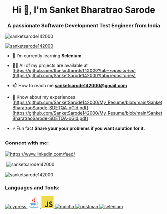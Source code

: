 <h1 align="center">Hi 👋, I'm Sanket Bharatrao Sarode</h1>
<h3 align="center">A passionate Software Development Test Engineer from India</h3>


<p align="left"> <img src="https://komarev.com/ghpvc/?username=sanketsarode142000&label=Profile%20views&color=0e75b6&style=flat" alt="sanketsarode142000" /> </p>

<p align="left"> <a href="https://github.com/ryo-ma/github-profile-trophy"><img src="https://github-profile-trophy.vercel.app/?username=sanketsarode142000" alt="sanketsarode142000" /></a> </p>

- 🌱 I’m currently learning **Selenium**

- 👨‍💻 All of my projects are available at [https://github.com/SanketSarode142000?tab=repositories](https://github.com/SanketSarode142000?tab=repositories)

- 📫 How to reach me **sanketsarode142000@gmail.com**

- 📄 Know about my experiences [https://github.com/SanketSarode142000/My_Resume/blob/main/SanketBharatraoSarode-SDETQA-oGld.pdf](https://github.com/SanketSarode142000/My_Resume/blob/main/SanketBharatraoSarode-SDETQA-oGld.pdf)

- ⚡ Fun fact **Share your your problems if you want solution for it.**

<h3 align="left">Connect with me:</h3>
<p align="left">
<a href="https://linkedin.com/in/https://www.linkedin.com/feed/" target="blank"><img align="center" src="https://raw.githubusercontent.com/rahuldkjain/github-profile-readme-generator/master/src/images/icons/Social/linked-in-alt.svg" alt="https://www.linkedin.com/feed/" height="30" width="40" /></a>
</p>



<p>&nbsp;<img align="center" src="https://github-readme-stats.vercel.app/api?username=sanketsarode142000&show_icons=true&locale=en" alt="sanketsarode142000" /></p>

<p><img align="center" src="https://github-readme-streak-stats.herokuapp.com/?user=sanketsarode142000&" alt="sanketsarode142000" /></p>


<h3 align="left">Languages and Tools:</h3>
<p align="left"> <a href="https://www.cypress.io" target="_blank" rel="noreferrer"> <img src="https://raw.githubusercontent.com/simple-icons/simple-icons/6e46ec1fc23b60c8fd0d2f2ff46db82e16dbd75f/icons/cypress.svg" alt="cypress" width="40" height="40"/> </a> <a href="https://www.java.com" target="_blank" rel="noreferrer"> <img src="https://raw.githubusercontent.com/devicons/devicon/master/icons/java/java-original.svg" alt="java" width="40" height="40"/> </a> <a href="https://developer.mozilla.org/en-US/docs/Web/JavaScript" target="_blank" rel="noreferrer"> <img src="https://raw.githubusercontent.com/devicons/devicon/master/icons/javascript/javascript-original.svg" alt="javascript" width="40" height="40"/> </a> <a href="https://mochajs.org" target="_blank" rel="noreferrer"> <img src="https://www.vectorlogo.zone/logos/mochajs/mochajs-icon.svg" alt="mocha" width="40" height="40"/> </a> <a href="https://postman.com" target="_blank" rel="noreferrer"> <img src="https://www.vectorlogo.zone/logos/getpostman/getpostman-icon.svg" alt="postman" width="40" height="40"/> </a> <a href="https://www.selenium.dev" target="_blank" rel="noreferrer"> <img src="https://raw.githubusercontent.com/detain/svg-logos/780f25886640cef088af994181646db2f6b1a3f8/svg/selenium-logo.svg" alt="selenium" width="40" height="40"/> </a> </p>
